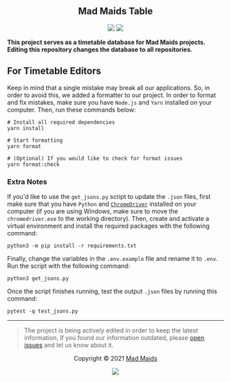 <h2 align="center">Mad Maids Table</h2>

<p align="center">
<a href="https://github.com/mad-maids/maid.hub"><img src="https://img.shields.io/static/v1.svg?style=flat-square&label=maid.hub&message=synced&logoColor=eceff4&logo=github&colorA=000000&colorB=ffffff"/></a>
<a href="https://github.com/mad-maids/maid.ts"><img src="https://img.shields.io/static/v1.svg?style=flat-square&label=maid.ts&message=synced&logoColor=eceff4&logo=github&colorA=000000&colorB=ffffff"/></a>
</p>

**This project serves as a timetable database for Mad Maids projects. Editing
this repository changes the database to all repositories.**

## For Timetable Editors

Keep in mind that a single mistake may break all our applications. So, in order
to avoid this, we added a formatter to our project. In order to format and fix
mistakes, make sure you have `Node.js` and `Yarn` installed on your computer.
Then, run these commands below:

```shell
# Install all required dependencies
yarn install

# Start formatting
yarn format

# (Optional) If you would like to check for format issues
yarn format:check
```

### Extra Notes

If you'd like to use the `get_jsons.py` script to update the `.json` files,
first make sure that you have `Python` and
[`ChromeDriver`](https://sites.google.com/chromium.org/driver/downloads?authuser=0)
installed on your computer (if you are using Windows, make sure to move the
`chromedriver.exe` to the working directory). Then, create and activate a
virtual environment and install the required packages with the following
command:

```shell
python3 -m pip install -r requirements.txt
```

Finally, change the variables in the `.env.example` file and rename it to
`.env`. Run the script with the following command:

```shell
python3 get_jsons.py
```

Once the script finishes running, test the output `.json` files by running this
command:

```shell
pytest -q test_jsons.py
```

---

> The project is being actively edited in order to keep the latest information,
> if you found our information outdated, please
> [open issues](https://github.com/mad-maids/maid.table/issues/new) and let us
> know about it.

<p align="center">Copyright &copy; 2021 <a href="https://maid.uz" target="_blank">Mad Maids</a></p>

<p align="center"><a href="https://github.com/mad-maids/maid.table/blob/master/license"><img src="https://img.shields.io/static/v1.svg?style=flat-square&label=License&message=MIT&logoColor=eceff4&logo=github&colorA=000000&colorB=ffffff"/></a></p>
